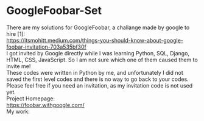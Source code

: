 # GoogleFoobar-Set
There are my solutions for GoogleFoobar, a challange made by google to hire [1]:<br>
https://itsmohitt.medium.com/things-you-should-know-about-google-foobar-invitation-703a535bf30f<br>
I got invited by Google directly while I was learning Python, SQL, Django, HTML, CSS, JavaScript. So I am not sure which one of them caused them to invite me!<br>
These codes were written in Python by me, and unfortunately I did not saved the first level codes and there is no way to go back to your codes.<br>
Please feel free if you need an invitation, as my invitation code is not used yet.<br>
Project Homepage:<br>
https://foobar.withgoogle.com/<br>
My work:<br>
